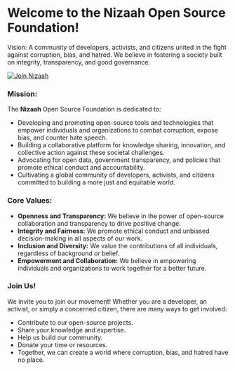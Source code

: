 # Welcome to the Nizaah Open Source Foundation!
Vision: A community of developers, activists, and citizens united in the fight against corruption, bias, and hatred. We believe in fostering a society built on integrity, transparency, and good governance.

[![Join Nizaah](https://badges.gitter.im/gitterHQ/gitter.png)](https://matrix.to/#/#nizaah:gitter.im)

### Mission:
The **Nizaah** Open Source Foundation is dedicated to:

- Developing and promoting open-source tools and technologies that empower individuals and organizations to combat corruption, expose bias, and counter hate speech.
- Building a collaborative platform for knowledge sharing, innovation, and collective action against these societal challenges.
- Advocating for open data, government transparency, and policies that promote ethical conduct and accountability.
- Cultivating a global community of developers, activists, and citizens committed to building a more just and equitable world.

### Core Values:

- **Openness and Transparency:** We believe in the power of open-source collaboration and transparency to drive positive change.
- **Integrity and Fairness:** We promote ethical conduct and unbiased decision-making in all aspects of our work.
- **Inclusion and Diversity:** We value the contributions of all individuals, regardless of background or belief.
- **Empowerment and Collaboration:** We believe in empowering individuals and organizations to work together for a better future.

### Join Us!

We invite you to join our movement! Whether you are a developer, an activist, or simply a concerned citizen, there are many ways to get involved:

- Contribute to our open-source projects.
- Share your knowledge and expertise.
- Help us build our community.
- Donate your time or resources.
- Together, we can create a world where corruption, bias, and hatred have no place.
